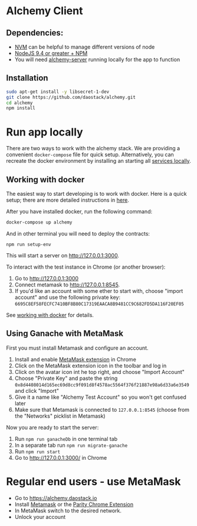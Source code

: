 # Alchemy Client

## Dependencies:
* [NVM](https://github.com/creationix/nvm#installation) can be helpful to manage different versions of node
* [NodeJS 9.4 or greater + NPM](https://github.com/creationix/nvm#usage)
* You will  need [alchemy-server](https://github.com/daostack/alchemy-server) running locally for the app to function

## Installation

```sh
sudo apt-get install -y libsecret-1-dev
git clone https://github.com/daostack/alchemy.git
cd alchemy
npm install
```

# Run app locally

There are two ways to work with the alchemy stack.
We are providing a convenient `docker-compose` file for quick setup. Alternatively,
you can recreate the docker environment by installing an starting all [services locally](./docs/nodocker.md).

## Working with docker

The easiest way to start developing is to work with docker.
Here is a quick setup; there are more detailed instructions in [here](./documentation/development.md).

After you have installed docker, run the following command:
```sh
docker-compose up alchemy
```
And in other terminal you will need to deploy the contracts:
```
npm run setup-env
```
This will start a server on http://127.0.0.1:3000.

To interact with the test instance in Chrome (or another browser):
1. Go to http://127.0.0.1:3000
1. Connect metamask to http://127.0.0.1:8545.
1. If you'd like an account with some ether to start with,  choose "import account" and use the following private key:
 `6695C8EF58FECFC7410BF8B80C17319EAACA8B9481CC9C682FD5DA116F20EF05`

See [working with docker](./docs/docker.md) for details.

## Using Ganache with MetaMask


First you must install Metamask and configure an account.
1. Install and enable [MetaMask extension](https://chrome.google.com/webstore/detail/metamask/nkbihfbeogaeaoehlefnkodbefgpgknn?hl=en) in Chrome
1. Click on the MetaMask extension icon in the toolbar and log in
1. Click on the avatar icon int he top right, and choose "Import Account"
1. Choose "Private Key" and paste the string `0x8d4408014d165ec69d8cc9f091d8f4578ac5564f376f21887e98a6d33a6e3549` and click "Import"
1. Give it a name like "Alchemy Test Account" so you won't get confused later
1. Make sure that Metamask is connected to `127.0.0.1:8545` (choose from the "Networks" picklist in Metamask)

Now you are ready to start the server:

1. Run `npm run ganacheDb` in one terminal tab
1. In a separate tab run `npm run migrate-ganache`
1. Run `npm run start`
1. Go to http://127.0.0.1:3000/ in Chrome


# Regular end users - use MetaMask

* Go to https://alchemy.daostack.io
* Install [Metamask](https://chrome.google.com/webstore/detail/metamask/nkbihfbeogaeaoehlefnkodbefgpgknn?hl=en) or the [Parity Chrome Extension](https://chrome.google.com/webstore/detail/himekenlppkgeaoeddcliojfddemadig)
* In MetaMask switch to the desired network.
* Unlock your account
